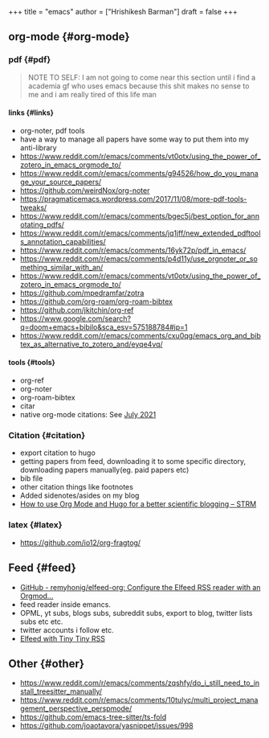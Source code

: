 +++
title = "emacs"
author = ["Hrishikesh Barman"]
draft = false
+++

## org-mode {#org-mode}


### pdf {#pdf}

> NOTE TO SELF: I am not going to come near this section until i find a academia gf who uses emacs because this shit makes no sense to me and i am really tired of this life man


#### links {#links}

-   org-noter, pdf tools
-   have a way to manage all papers have some way to put them into my anti-library
-   <https://www.reddit.com/r/emacs/comments/vt0otx/using_the_power_of_zotero_in_emacs_orgmode_to/>
-   <https://www.reddit.com/r/emacs/comments/g94526/how_do_you_manage_your_source_papers/>
-   <https://github.com/weirdNox/org-noter>
-   <https://pragmaticemacs.wordpress.com/2017/11/08/more-pdf-tools-tweaks/>
-   <https://www.reddit.com/r/emacs/comments/bgec5j/best_option_for_annotating_pdfs/>
-   <https://www.reddit.com/r/emacs/comments/jq1jff/new_extended_pdftools_annotation_capabilities/>
-   <https://www.reddit.com/r/emacs/comments/16yk72p/pdf_in_emacs/>
-   <https://www.reddit.com/r/emacs/comments/p4d11y/use_orgnoter_or_something_similar_with_an/>
-   <https://www.reddit.com/r/emacs/comments/vt0otx/using_the_power_of_zotero_in_emacs_orgmode_to/>
-   <https://github.com/mpedramfar/zotra>
-   <https://github.com/org-roam/org-roam-bibtex>
-   <https://github.com/jkitchin/org-ref>
-   <https://www.google.com/search?q=doom+emacs+bibilo&sca_esv=575188784#ip=1>
-   <https://www.reddit.com/r/emacs/comments/cxu0qg/emacs_org_and_bibtex_as_alternative_to_zotero_and/eyqe4vq/>


#### tools {#tools}

-   org-ref
-   org-noter
-   org-roam-bibtex
-   citar
-   native org-mode citations: See [July 2021](https://blog.tecosaur.com/tmio/2021-07-31-citations.html#fn.3)


### Citation {#citation}

-   export citation to hugo
-   getting papers from feed, downloading it to some specific directory, downloading papers manually(eg. paid papers etc)
-   bib file
-   other citation things like footnotes
-   Added sidenotes/asides on my blog
-   [How to use Org Mode and Hugo for a better scientific blogging – STRM](https://strm.sh/posts/org-mode-blogging/)


### latex {#latex}

-   <https://github.com/io12/org-fragtog/>


## Feed {#feed}

-   [GitHub - remyhonig/elfeed-org: Configure the Elfeed RSS reader with an Orgmod...](https://github.com/remyhonig/elfeed-org)
-   feed reader inside emancs.
-   OPML, yt subs, blogs subs, subreddit subs, export to blog, twitter lists subs etc etc.
-   twitter accounts i follow etc.
-   [Elfeed with Tiny Tiny RSS](https://codingquark.com/emacs/2020/04/19/elfeed-protocol-ttrss.html)


## Other {#other}

-   <https://www.reddit.com/r/emacs/comments/zqshfy/do_i_still_need_to_install_treesitter_manually/>
-   <https://www.reddit.com/r/emacs/comments/10tulyc/multi_project_management_perspective_perspmode/>
-   <https://github.com/emacs-tree-sitter/ts-fold>
-   <https://github.com/joaotavora/yasnippet/issues/998>
